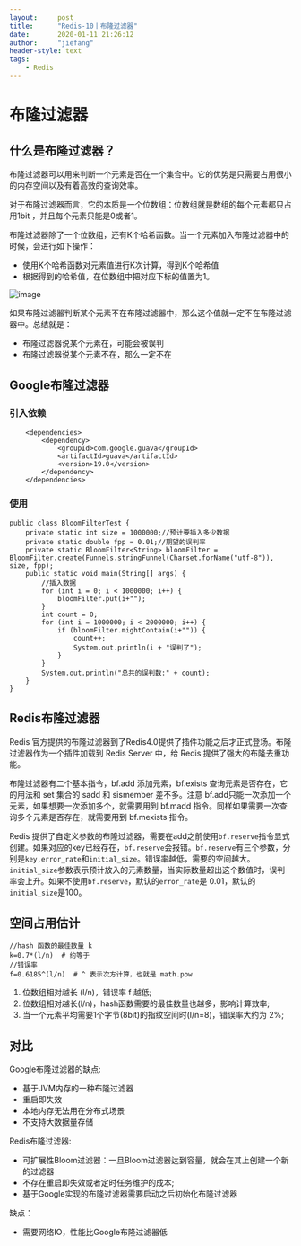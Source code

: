 ```yaml
---
layout:     post
title:      "Redis-10丨布隆过滤器"
date:       2020-01-11 21:26:12
author:     "jiefang"
header-style: text
tags:
    - Redis
---
```

# 布隆过滤器
## 什么是布隆过滤器？
布隆过滤器可以用来判断一个元素是否在一个集合中。它的优势是只需要占用很小的内存空间以及有着高效的查询效率。

对于布隆过滤器而言，它的本质是一个位数组：位数组就是数组的每个元素都只占用1bit ，并且每个元素只能是0或者1。

布隆过滤器除了一个位数组，还有K个哈希函数。当一个元素加入布隆过滤器中的时候，会进行如下操作：
- 使用K个哈希函数对元素值进行K次计算，得到K个哈希值
- 根据得到的哈希值，在位数组中把对应下标的值置为1。

![image](https://s2.ax1x.com/2020/01/11/lIU21s.png)

如果布隆过滤器判断某个元素不在布隆过滤器中，那么这个值就一定不在布隆过滤器中。总结就是：

- 布隆过滤器说某个元素在，可能会被误判
- 布隆过滤器说某个元素不在，那么一定不在

## Google布隆过滤器
### 引入依赖
```
    <dependencies>
        <dependency>
            <groupId>com.google.guava</groupId>
            <artifactId>guava</artifactId>
            <version>19.0</version>
        </dependency>
    </dependencies>
```
### 使用
```
public class BloomFilterTest {
    private static int size = 1000000;//预计要插入多少数据
    private static double fpp = 0.01;//期望的误判率
    private static BloomFilter<String> bloomFilter = BloomFilter.create(Funnels.stringFunnel(Charset.forName("utf-8")), size, fpp);
    public static void main(String[] args) {
        //插入数据
        for (int i = 0; i < 1000000; i++) {
            bloomFilter.put(i+"");
        }
        int count = 0;
        for (int i = 1000000; i < 2000000; i++) {
            if (bloomFilter.mightContain(i+"")) {
                count++;
                System.out.println(i + "误判了");
            }
        }
        System.out.println("总共的误判数:" + count);
    }
}
```
## Redis布隆过滤器
Redis 官方提供的布隆过滤器到了Redis4.0提供了插件功能之后才正式登场。布隆过滤器作为一个插件加载到 Redis Server 中，给 Redis 提供了强大的布隆去重功能。

布隆过滤器有二个基本指令，bf.add 添加元素，bf.exists 查询元素是否存在，它的用法和 set 集合的 sadd 和 sismember 差不多。注意 bf.add只能一次添加一个元素，如果想要一次添加多个，就需要用到 bf.madd 指令。同样如果需要一次查询多个元素是否存在，就需要用到 bf.mexists 指令。

Redis 提供了自定义参数的布隆过滤器，需要在add之前使用`bf.reserve`指令显式创建。如果对应的key已经存在，`bf.reserve`会报错。`bf.reserve`有三个参数，分别是`key,error_rate`和`initial_size`。错误率越低，需要的空间越大。`initial_size`参数表示预计放入的元素数量，当实际数量超出这个数值时，误判率会上升。如果不使用`bf.reserve`，默认的`error_rate`是 0.01，默认的`initial_size`是100。

## 空间占用估计
```
//hash 函数的最佳数量 k
k=0.7*(l/n)  # 约等于
//错误率
f=0.6185^(l/n)  # ^ 表示次方计算，也就是 math.pow
```
1. 位数组相对越长 (l/n)，错误率 f 越低;
2. 位数组相对越长(l/n)，hash函数需要的最佳数量也越多，影响计算效率;
3. 当一个元素平均需要1个字节(8bit)的指纹空间时(l/n=8)，错误率大约为 2%;


## 对比
Google布隆过滤器的缺点:
- 基于JVM内存的一种布隆过滤器
- 重启即失效
- 本地内存无法用在分布式场景
- 不支持大数据量存储

Redis布隆过滤器:
- 可扩展性Bloom过滤器：一旦Bloom过滤器达到容量，就会在其上创建一个新的过滤器
- 不存在重启即失效或者定时任务维护的成本;
- 基于Google实现的布隆过滤器需要启动之后初始化布隆过滤器

缺点：
- 需要网络IO，性能比Google布隆过滤器低